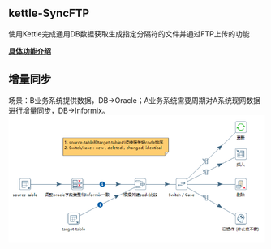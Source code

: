 ## kettle-SyncFTP
使用Kettle完成通用DB数据获取生成指定分隔符的文件并通过FTP上传的功能

[**具体功能介绍**](https://www.cnblogs.com/missfox18/p/7642026.html)


## 增量同步
场景：B业务系统提供数据，DB->Oracle；A业务系统需要周期对A系统现网数据进行增量同步，DB->Informix。
![](https://github.com/missfoxw/kettle-SyncFTP/blob/feature-20190411/Sync-incremental/sync-incremental.png)
